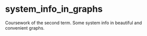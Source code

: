 # system_info_in_graphs
Coursework of the second term.
Some system info in beautiful and convenient graphs.
